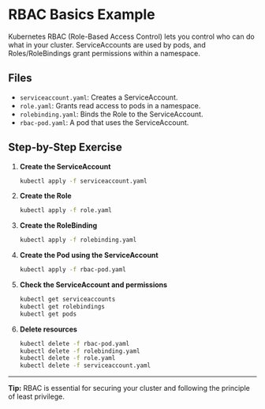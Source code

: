 # RBAC Basics Example
Kubernetes RBAC (Role-Based Access Control) lets you control who can do what in your cluster. ServiceAccounts are used by pods, and Roles/RoleBindings grant permissions within a namespace.

## Files
- `serviceaccount.yaml`: Creates a ServiceAccount.
- `role.yaml`: Grants read access to pods in a namespace.
- `rolebinding.yaml`: Binds the Role to the ServiceAccount.
- `rbac-pod.yaml`: A pod that uses the ServiceAccount.

## Step-by-Step Exercise
1. **Create the ServiceAccount**
   ```sh
   kubectl apply -f serviceaccount.yaml
   ```
2. **Create the Role**
   ```sh
   kubectl apply -f role.yaml
   ```
3. **Create the RoleBinding**
   ```sh
   kubectl apply -f rolebinding.yaml
   ```
4. **Create the Pod using the ServiceAccount**
   ```sh
   kubectl apply -f rbac-pod.yaml
   ```
5. **Check the ServiceAccount and permissions**
   ```sh
   kubectl get serviceaccounts
   kubectl get rolebindings
   kubectl get pods
   ```
6. **Delete resources**
   ```sh
   kubectl delete -f rbac-pod.yaml
   kubectl delete -f rolebinding.yaml
   kubectl delete -f role.yaml
   kubectl delete -f serviceaccount.yaml
   ```

---

**Tip:** RBAC is essential for securing your cluster and following the principle of least privilege.

